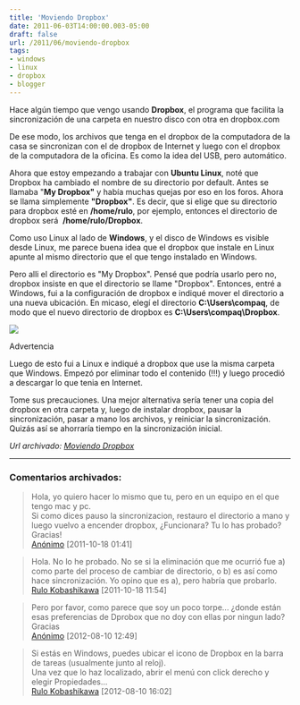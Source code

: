 ```yaml
---
title: 'Moviendo Dropbox'
date: 2011-06-03T14:00:00.003-05:00
draft: false
url: /2011/06/moviendo-dropbox
tags: 
- windows
- linux
- dropbox
- blogger
---
```


Hace algún tiempo que vengo usando **Dropbox**, el programa que facilita la sincronización de una carpeta en nuestro disco con otra en dropbox.com  
  
De ese modo, los archivos que tenga en el dropbox de la computadora de la casa se sincronizan con el de dropbox de Internet y luego con el dropbox de la computadora de la oficina. Es como la idea del USB, pero automático.  
  
Ahora que estoy empezando a trabajar con **Ubuntu Linux**, noté que Dropbox ha cambiado el nombre de su directorio por default. Antes se llamaba "**My Dropbox"** y había muchas quejas por eso en los foros. Ahora se llama simplemente **"Dropbox"**. Es decir, que si elige que su directorio para dropbox esté en **/home/rulo**, por ejemplo, entonces el directorio de dropbox será  **/home/rulo/Dropbox**.  
  
Como uso Linux al lado de **Windows**, y el disco de Windows es visible desde Linux, me parece buena idea que el dropbox que instale en Linux apunte al mismo directorio que el que tengo instalado en Windows.  
  
Pero alli el directorio es "My Dropbox". Pensé que podría usarlo pero no, dropbox insiste en que el directorio se llame "Dropbox". Entonces, entré a Windows, fui a la configuración de dropbox e indiqué mover el directorio a una nueva ubicación. En micaso, elegí el directorio **C:\\Users\\compaq**, de modo que el nuevo directorio de dropbox es **C:\\Users\\compaq\\Dropbox**.  
  

[![](http://2.bp.blogspot.com/-7rTQZnYcOJw/Tekurx-VnWI/AAAAAAAABVo/9N5LE_66vps/s320/dropbox-move.png)](http://2.bp.blogspot.com/-7rTQZnYcOJw/Tekurx-VnWI/AAAAAAAABVo/9N5LE_66vps/s1600/dropbox-move.png)

  

Advertencia

Luego de esto fui a Linux e indiqué a dropbox que use la misma carpeta que Windows. Empezó por eliminar todo el contenido (!!!) y luego procedió a descargar lo que tenia en Internet.

  

Tome sus precauciones. Una mejor alternativa sería tener una copia del dropbox en otra carpeta y, luego de instalar dropbox, pausar la sincronización, pasar a mano los archivos, y reiniciar la sincronización. Quizás así se ahorraría tiempo en la sincronización inicial.

_*Url archivado: [Moviendo Dropbox](https://akcdev.blogspot.com/2011/06/moviendo-dropbox.html)*_

---
### Comentarios archivados:

>
> Hola, yo quiero hacer lo mismo que tu, pero en un equipo en el que tengo mac y pc.  
Si como dices pauso la sincronizacion, restauro el directorio a mano y luego vuelvo a encender dropbox, ¿Funcionara? Tu lo has probado?  
Gracias!
> \
> [Anónimo](# "noreply@blogger.com") [2011-10-18 01:41]

>
> Hola. No lo he probado. No se si la eliminación que me ocurrió fue a) como parte del proceso de cambiar de directorio, o b) es así como hace sincronización. Yo opino que es a), pero habría que probarlo.
> \
> [Rulo Kobashikawa](https://www.blogger.com/profile/07020497448167262255 "noreply@blogger.com") [2011-10-18 11:54]

>
> Pero por favor, como parece que soy un poco torpe... ¿donde están esas preferencias de Dprobox que no doy con ellas por ningun lado?  
Gracias
> \
> [Anónimo](# "noreply@blogger.com") [2012-08-10 12:49]

>
> Si estás en Windows, puedes ubicar el icono de Dropbox en la barra de tareas (usualmente junto al reloj).  
Una vez que lo haz localizado, abrir el menú con click derecho y elegir Propiedades...
> \
> [Rulo Kobashikawa](https://www.blogger.com/profile/07020497448167262255 "noreply@blogger.com") [2012-08-10 16:02]
